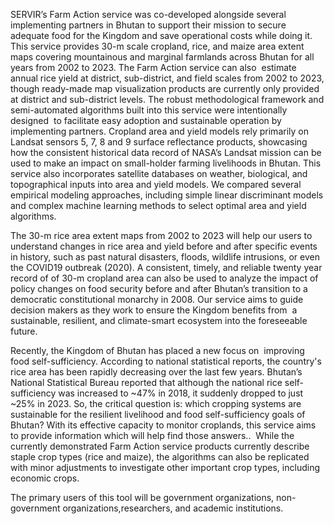 SERVIR’s Farm Action service was co-developed alongside several implementing partners in Bhutan to support their mission to secure adequate food for the Kingdom and save operational costs while doing it. This service provides 30-m scale cropland, rice, and maize area extent maps covering mountainous and marginal farmlands across Bhutan for all years from 2002 to 2023. The Farm Action service can also  estimate annual rice yield at district, sub-district, and field scales from 2002 to 2023, though ready-made map visualization products are currently only provided at district and sub-district levels. The robust methodological framework and semi-automated algorithms built into this service were intentionally designed  to facilitate easy adoption and sustainable operation by implementing partners. Cropland area and yield models rely primarily on Landsat sensors 5, 7, 8 and 9 surface reflectance products, showcasing how the consistent historical data record of NASA’s Landsat mission can be used to make an impact on small-holder farming livelihoods in Bhutan. This service also incorporates satellite databases on weather, biological, and topographical inputs into area and yield models. We compared several empirical modeling approaches, including simple linear discriminant models and complex machine learning methods to select optimal area and yield algorithms.

The 30-m rice area extent maps from 2002 to 2023 will help our users to understand changes in rice area and yield before and after specific events in history, such as past natural disasters, floods, wildlife intrusions, or even the COVID19 outbreak (2020). A consistent, timely, and reliable twenty year record of of 30-m cropland area can also be used to analyze the impact of policy changes on food security before and after Bhutan’s transition to a democratic constitutional monarchy in 2008. Our service aims to guide decision makers as they work to ensure the Kingdom benefits from  a sustainable, resilient, and climate-smart ecosystem into the foreseeable future.

Recently, the Kingdom of Bhutan has placed a new focus on  improving food self-sufficiency. According to national statistical reports, the country's rice area has been rapidly decreasing over the last few years. Bhutan’s National Statistical Bureau reported that although the national rice self-sufficiency was increased to ~47% in 2018, it suddenly dropped to just ~25% in 2023. So, the critical question is: which cropping systems are sustainable for the resilient livelihood and food self-sufficiency goals of Bhutan? With its effective capacity to monitor croplands, this service aims to provide information which will help find those answers..  While the currently demonstrated Farm Action service products currently describe  staple crop types (rice and maize), the algorithms can also be replicated with minor adjustments to investigate other important crop types, including economic crops. 

The primary users of this tool will be government organizations, non-government organizations,researchers, and academic institutions.

